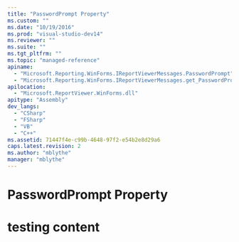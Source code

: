 ```yaml
---
title: "PasswordPrompt Property"
ms.custom: ""
ms.date: "10/19/2016"
ms.prod: "visual-studio-dev14"
ms.reviewer: ""
ms.suite: ""
ms.tgt_pltfrm: ""
ms.topic: "managed-reference"
apiname: 
  - "Microsoft.Reporting.WinForms.IReportViewerMessages.PasswordPrompt"
  - "Microsoft.Reporting.WinForms.IReportViewerMessages.get_PasswordPrompt"
apilocation: 
  - "Microsoft.ReportViewer.WinForms.dll"
apitype: "Assembly"
dev_langs: 
  - "CSharp"
  - "FSharp"
  - "VB"
  - "C++"
ms.assetid: 71447f4e-c99b-4648-97f2-e54b2e8d29a6
caps.latest.revision: 2
ms.author: "mblythe"
manager: "mblythe"
---
```

# PasswordPrompt Property
# testing content